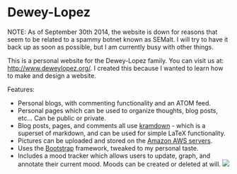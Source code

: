 Dewey-Lopez
=========================

NOTE: As of September 30th 2014, the website is down for reasons that seem to be related to a spammy botnet known as SEMalt. I will try to have it back up as soon as possible, but I am currently busy with other things. 


This is a personal website for the Dewey-Lopez family. You can visit us at: <http://www.deweylopez.org/>.
I created this because I wanted to learn how to make and design a website. 

Features:

* Personal blogs, with commenting functionality and an ATOM feed. 
* Personal pages which can be used to organize thoughts, blog posts, etc... Can be public or private.
* Blog posts, pages, and comments all use [kramdown](http://kramdown.gettalong.org/) - which is a superset of markdown, and can be used for simple LaTeX functionality. 
* Pictures can be uploaded and stored on the [Amazon AWS servers](http://aws.amazon.com/). 
* Uses the [Bootstrap](http://getbootstrap.com/) framework, tweaked to my personal taste.
* Includes a mood tracker which allows users to update, graph, and annotate their current mood. Moods can be created or deleted at will. ![](http://i.imgur.com/fK4RmFd.png)

